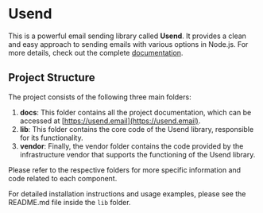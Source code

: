 # Usend

This is a powerful email sending library called **Usend**. It provides a clean and easy approach to sending emails with various options in Node.js. For more details, check out the complete [documentation](https://usend.email).

## Project Structure

The project consists of the following three main folders:

1. **docs**: This folder contains all the project documentation, which can be accessed at [https://usend.email](https://usend.email).
2. **lib**: This folder contains the core code of the Usend library, responsible for its functionality.
3. **vendor**: Finally, the vendor folder contains the code provided by the infrastructure vendor that supports the functioning of the Usend library.

Please refer to the respective folders for more specific information and code related to each component.

For detailed installation instructions and usage examples, please see the README.md file inside the `lib` folder.
